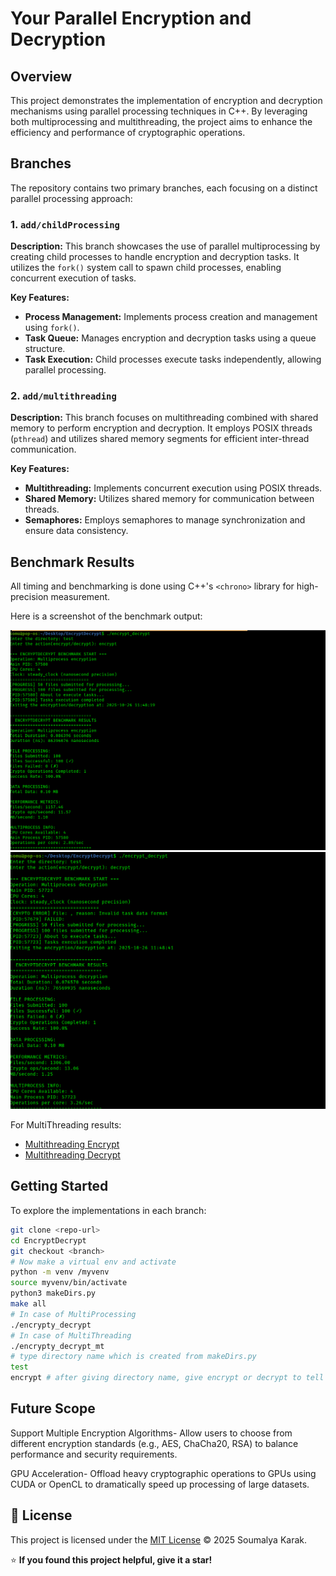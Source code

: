# Your Parallel Encryption and Decryption

## Overview

This project demonstrates the implementation of encryption and decryption mechanisms using parallel processing techniques in C++. By leveraging both multiprocessing and multithreading, the project aims to enhance the efficiency and performance of cryptographic operations.

## Branches

The repository contains two primary branches, each focusing on a distinct parallel processing approach:

### 1. `add/childProcessing`

**Description:** This branch showcases the use of parallel multiprocessing by creating child processes to handle encryption and decryption tasks. It utilizes the `fork()` system call to spawn child processes, enabling concurrent execution of tasks.

**Key Features:**

- **Process Management:** Implements process creation and management using `fork()`.
- **Task Queue:** Manages encryption and decryption tasks using a queue structure.
- **Task Execution:** Child processes execute tasks independently, allowing parallel processing.

### 2. `add/multithreading`

**Description:** This branch focuses on multithreading combined with shared memory to perform encryption and decryption. It employs POSIX threads (`pthread`) and utilizes shared memory segments for efficient inter-thread communication.

**Key Features:**

- **Multithreading:** Implements concurrent execution using POSIX threads.
- **Shared Memory:** Utilizes shared memory for communication between threads.
- **Semaphores:** Employs semaphores to manage synchronization and ensure data consistency.

## Benchmark Results

All timing and benchmarking is done using C++'s `<chrono>` library for high-precision measurement.

Here is a screenshot of the benchmark output:

![Benchmark Result](images/MultiProcessing_encrypt.png)
![Benchmark Result](images/MultiProcessing_decrypt.png)

For MultiThreading results:

- [Multithreading Encrypt](images/MultiThreading_encrypt.png)
- [Multithreading Decrypt](images/MultiThreading_decrypt.png)

## Getting Started

To explore the implementations in each branch:

   ```bash
   git clone <repo-url>
   cd EncryptDecrypt
   git checkout <branch>
   # Now make a virtual env and activate
   python -m venv /myvenv
   source myvenv/bin/activate
   python3 makeDirs.py
   make all
   # In case of MultiProcessing
   ./encrypty_decrypt
   # In case of MultiThreading
   ./encrypty_decrypt_mt
   # type directory name which is created from makeDirs.py
   test
   encrypt # after giving directory name, give encrypt or decrypt to tell what to do
   ```

## Future Scope

Support Multiple Encryption Algorithms-
Allow users to choose from different encryption standards (e.g., AES, ChaCha20, RSA) to balance performance and security requirements.

GPU Acceleration-
Offload heavy cryptographic operations to GPUs using CUDA or OpenCL to dramatically speed up processing of large datasets.

## 🪪 License
This project is licensed under the [MIT License](./LICENSE) © 2025 Soumalya Karak.

⭐ **If you found this project helpful, give it a star!**
